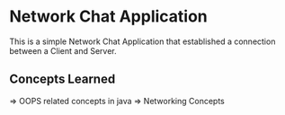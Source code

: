 # Network Chat Application

This is a simple Network Chat Application that established a connection between a Client and Server.

## Concepts Learned

=> OOPS related concepts in java
=> Networking Concepts
